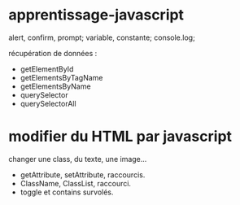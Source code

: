 # apprentissage-javascript

alert, confirm, prompt;
variable, constante;
console.log;

récupération de données :
- getElementById
- getElementsByTagName
- getElementsByName
- querySelector
- querySelectorAll

# modifier du HTML par javascript

changer une class, du texte, une image...
- getAttribute, setAttribute, raccourcis. 
- ClassName, ClassList, raccourci. 
- toggle et contains survolés. 
